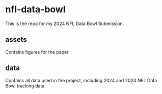 # nfl-data-bowl
This is the repo for my 2024 NFL Data Bowl Submission. 

## assets

Contains figures for the paper

## data

Contains all data used in the project, including 2024 and 2020 NFL Data Bowl tracking data
